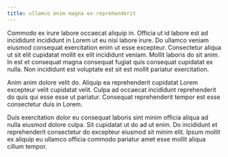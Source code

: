 ```yaml
---
title: ullamco enim magna ex reprehenderit
---
```


Commodo ex irure labore occaecat aliquip in. Officia ut id labore est ad incididunt incididunt in Lorem ut eu nisi labore irure. Do ullamco veniam eiusmod consequat exercitation enim ut esse excepteur. Consectetur aliqua ut sit elit cupidatat mollit ex elit incididunt veniam. Mollit laboris do sit anim. In est et consequat magna consequat fugiat quis consequat cupidatat ex nulla. Non incididunt est voluptate est sit est mollit pariatur exercitation.

Anim anim dolore velit do. Aliquip ea reprehenderit cupidatat Lorem excepteur velit cupidatat velit. Culpa ad occaecat incididunt reprehenderit do quis qui esse esse ut pariatur. Consequat reprehenderit tempor est esse consectetur duis in Lorem.

Duis exercitation dolor eu consequat laboris sint minim officia aliqua ad nulla eiusmod dolore culpa. Sit cupidatat ut do ad ut enim. Do incididunt et reprehenderit consectetur do excepteur eiusmod sit minim elit. Ipsum mollit ex aliquip eu ullamco officia commodo pariatur amet esse mollit aliqua cillum tempor.